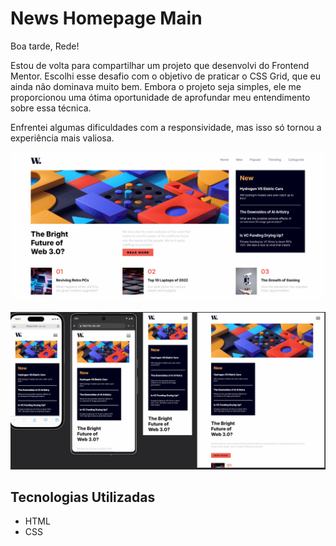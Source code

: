 # News Homepage Main

Boa tarde, Rede!

Estou de volta para compartilhar um projeto que desenvolvi do Frontend Mentor. Escolhi esse desafio com o objetivo de praticar o CSS Grid, que eu ainda não dominava muito bem. Embora o projeto seja simples, ele me proporcionou uma ótima oportunidade de aprofundar meu entendimento sobre essa técnica.

Enfrentei algumas dificuldades com a responsividade, mas isso só tornou a
experiência mais valiosa.

[<img src="./src/Gif Do Projeto.gif">]()

[<img src="./src/Gif Do Projeto Responsivo.gif">]()

## Tecnologias Utilizadas

- HTML 
- CSS